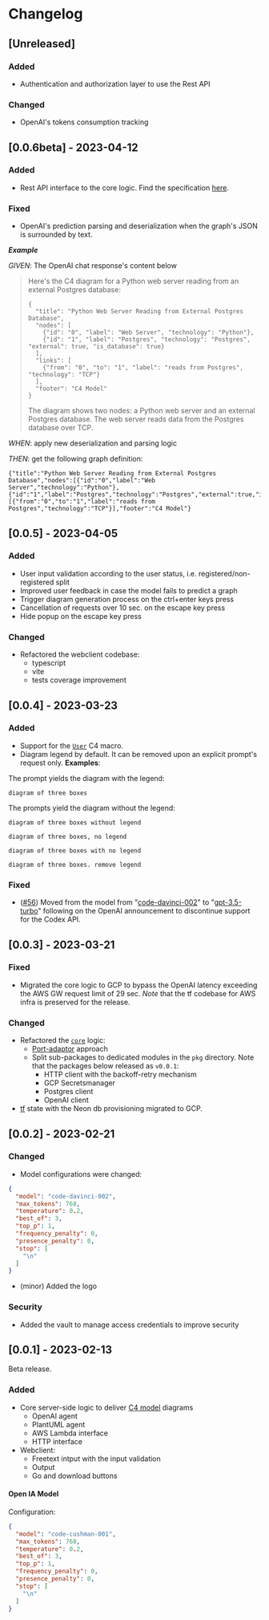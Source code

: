 # Changelog

## [Unreleased]

### Added

- Authentication and authorization layer to use the Rest API

### Changed

- OpenAI's tokens consumption tracking

## [0.0.6beta] - 2023-04-12

### Added

- Rest API interface to the core logic. Find the specification [here](https://diagramastext.dev/api-reference/).

### Fixed

- OpenAI's prediction parsing and deserialization when the graph's JSON is surrounded by text.

**_Example_**

_GIVEN_: The OpenAI chat response's content below  

> Here's the C4 diagram for a Python web server reading from an external Postgres database:
> 
> ```
> {
>   "title": "Python Web Server Reading from External Postgres Database",
>   "nodes": [
>     {"id": "0", "label": "Web Server", "technology": "Python"},
>     {"id": "1", "label": "Postgres", "technology": "Postgres", "external": true, "is_database": true}
>   ],
>   "links": [
>     {"from": "0", "to": "1", "label": "reads from Postgres", "technology": "TCP"}
>   ],
>   "footer": "C4 Model"
> }
> ```
> 
> The diagram shows two nodes: a Python web server and an external Postgres database. The web server reads data from the Postgres database over TCP.

_WHEN_: apply new deserialization and parsing logic

_THEN_: get the following graph definition:

```
{"title":"Python Web Server Reading from External Postgres Database","nodes":[{"id":"0","label":"Web Server","technology":"Python"},{"id":"1","label":"Postgres","technology":"Postgres","external":true,"is_database":true}],"links":[{"from":"0","to":"1","label":"reads from Postgres","technology":"TCP"}],"footer":"C4 Model"}
```

## [0.0.5] - 2023-04-05

### Added

- User input validation according to the user status, i.e. registered/non-registered split
- Improved user feedback in case the model fails to predict a graph
- Trigger diagram generation process on the ctrl+enter keys press
- Cancellation of requests over 10 sec. on the escape key press
- Hide popup on the escape key press

### Changed

- Refactored the webclient codebase:
  - typescript
  - vite
  - tests coverage improvement

## [0.0.4] - 2023-03-23

### Added

- Support for the [`User`](https://github.com/plantuml-stdlib/C4-PlantUML/#supported-diagram-types) C4 macro.
- Diagram legend by default. It can be removed upon an explicit prompt's request only. 
**Examples**: 

The prompt yields the diagram with the legend: 
```
diagram of three boxes 
```

The prompts yield the diagram without the legend:

```
diagram of three boxes without legend
```

```
diagram of three boxes, no legend
```

```
diagram of three boxes with no legend
```

```
diagram of three boxes. remove legend
```

### Fixed

- ([#56](https://github.com/kislerdm/diagramastext/issues/56)) Moved from the model
  from "[code-davinci-002](https://platform.openai.com/docs/models/codex)"
  to "[gpt-3.5-turbo](https://platform.openai.com/docs/models/gpt-3-5)" following on the OpenAI announcement to
  discontinue support for the Codex API.

## [0.0.3] - 2023-03-21

### Fixed

- Migrated the core logic to GCP to bypass the OpenAI latency exceeding the AWS GW request limit of 29 sec. _Note_ that
  the tf codebase for AWS infra is preserved for the release.

### Changed

- Refactored the [`core`](./server/core) logic:
    - [Port-adaptor](https://web.archive.org/web/20180822100852/http://alistair.cockburn.us/Hexagonal+architecture)
      approach
    - Split sub-packages to dedicated modules in the `pkg` directory. Note that the packages below released as `v0.0.1`:
        - HTTP client with the backoff-retry mechanism
        - GCP Secretsmanager
        - Postgres client
        - OpenAI client
- [tf](infrastructure/neon) state with the Neon db provisioning migrated to GCP.

## [0.0.2] - 2023-02-21

### Changed

- Model configurations were changed:

```json
{
  "model": "code-davinci-002",
  "max_tokens": 768,
  "temperature": 0.2,
  "best_of": 3,
  "top_p": 1,
  "frequency_penalty": 0,
  "presence_penalty": 0,
  "stop": [
    "\n"
  ]
}
```

- (minor) Added the logo

### Security

- Added the vault to manage access credentials to improve security

## [0.0.1] - 2023-02-13

Beta release.

### Added

- Core server-side logic to deliver [C4 model](https://c4model.com/) diagrams
    - OpenAI agent
    - PlantUML agent
    - AWS Lambda interface
    - HTTP interface
- Webclient:
    - Freetext intput with the input validation
    - Output
    - Go and download buttons

#### Open IA Model

Configuration:

```json
{
  "model": "code-cushman-001",
  "max_tokens": 768,
  "temperature": 0.2,
  "best_of": 3,
  "top_p": 1,
  "frequency_penalty": 0,
  "presence_penalty": 0,
  "stop": [
    "\n"
  ]
}
```
